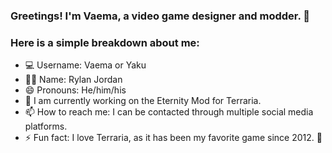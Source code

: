 ### Greetings! I'm Vaema, a video game designer and modder. 👋

### Here is a simple breakdown about me:
- 💻 Username: Vaema or Yaku
- 👱‍♂️ Name: Rylan Jordan
- 😄 Pronouns: He/him/his
- 🔭 I am currently working on the Eternity Mod for Terraria.
- 📫 How to reach me: I can be contacted through multiple social media platforms.
- ⚡ Fun fact: I love Terraria, as it has been my favorite game since 2012. 🌳
